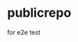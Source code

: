 # publicrepo
for e2e test
























































































































































































































































































































































































































































































































































































































































































































































































































































































































































































































































































































































































































































































































































































































































































































































































































































































































































































































































































































































































































































































































































































































































































































































































































































































































































































































































































































































































































































































































































































































































































































































































































































































































































































































































































































































































































































































































































































































































































































































































































































































































































































































































































































































































































































































































































































































































































































































































